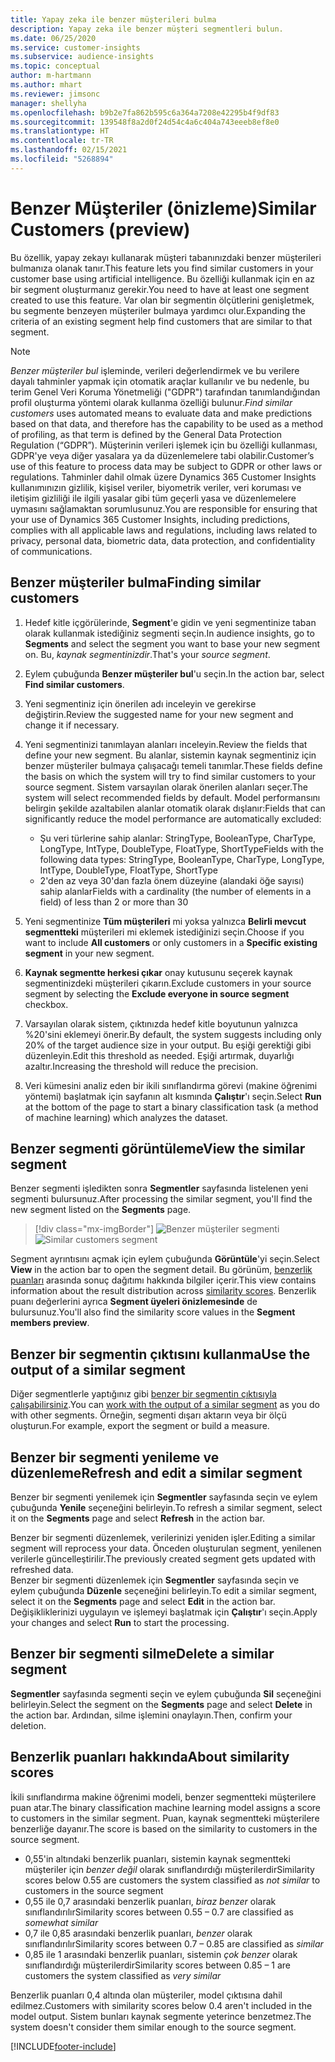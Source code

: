 ```yaml
---
title: Yapay zeka ile benzer müşterileri bulma
description: Yapay zeka ile benzer müşteri segmentleri bulun.
ms.date: 06/25/2020
ms.service: customer-insights
ms.subservice: audience-insights
ms.topic: conceptual
author: m-hartmann
ms.author: mhart
ms.reviewer: jimsonc
manager: shellyha
ms.openlocfilehash: b9b2e7fa862b595c6a364a7208e42295b4f9df83
ms.sourcegitcommit: 139548f8a2d0f24d54c4a6c404a743eeeb8ef8e0
ms.translationtype: HT
ms.contentlocale: tr-TR
ms.lasthandoff: 02/15/2021
ms.locfileid: "5268894"
---
```

# <a name="similar-customers-preview"></a><span data-ttu-id="f8d6a-103">Benzer Müşteriler (önizleme)</span><span class="sxs-lookup"><span data-stu-id="f8d6a-103">Similar Customers (preview)</span></span>

<span data-ttu-id="f8d6a-104">Bu özellik, yapay zekayı kullanarak müşteri tabanınızdaki benzer müşterileri bulmanıza olanak tanır.</span><span class="sxs-lookup"><span data-stu-id="f8d6a-104">This feature lets you find similar customers in your customer base using artificial intelligence.</span></span> <span data-ttu-id="f8d6a-105">Bu özelliği kullanmak için en az bir segment oluşturmanız gerekir.</span><span class="sxs-lookup"><span data-stu-id="f8d6a-105">You need to have at least one segment created to use this feature.</span></span> <span data-ttu-id="f8d6a-106">Var olan bir segmentin ölçütlerini genişletmek, bu segmente benzeyen müşteriler bulmaya yardımcı olur.</span><span class="sxs-lookup"><span data-stu-id="f8d6a-106">Expanding the criteria of an existing segment help find customers that are similar to that segment.</span></span>

> [!NOTE]
> <span data-ttu-id="f8d6a-107">*Benzer müşteriler bul* işleminde, verileri değerlendirmek ve bu verilere dayalı tahminler yapmak için otomatik araçlar kullanılır ve bu nedenle, bu terim Genel Veri Koruma Yönetmeliği ("GDPR") tarafından tanımlandığından profil oluşturma yöntemi olarak kullanma özelliği bulunur.</span><span class="sxs-lookup"><span data-stu-id="f8d6a-107">*Find similar customers* uses automated means to evaluate data and make predictions based on that data, and therefore has the capability to be used as a method of profiling, as that term is defined by the General Data Protection Regulation (“GDPR”).</span></span> <span data-ttu-id="f8d6a-108">Müşterinin verileri işlemek için bu özelliği kullanması, GDPR'ye veya diğer yasalara ya da düzenlemelere tabi olabilir.</span><span class="sxs-lookup"><span data-stu-id="f8d6a-108">Customer’s use of this feature to process data may be subject to GDPR or other laws or regulations.</span></span> <span data-ttu-id="f8d6a-109">Tahminler dahil olmak üzere Dynamics 365 Customer Insights kullanımınızın gizlilik, kişisel veriler, biyometrik veriler, veri koruması ve iletişim gizliliği ile ilgili yasalar gibi tüm geçerli yasa ve düzenlemelere uymasını sağlamaktan sorumlusunuz.</span><span class="sxs-lookup"><span data-stu-id="f8d6a-109">You are responsible for ensuring that your use of Dynamics 365 Customer Insights, including predictions, complies with all applicable laws and regulations, including laws related to privacy, personal data, biometric data, data protection, and confidentiality of communications.</span></span>

## <a name="finding-similar-customers"></a><span data-ttu-id="f8d6a-110">Benzer müşteriler bulma</span><span class="sxs-lookup"><span data-stu-id="f8d6a-110">Finding similar customers</span></span>

1. <span data-ttu-id="f8d6a-111">Hedef kitle içgörülerinde, **Segment**'e gidin ve yeni segmentinize taban olarak kullanmak istediğiniz segmenti seçin.</span><span class="sxs-lookup"><span data-stu-id="f8d6a-111">In audience insights, go to **Segments** and select the segment you want to base your new segment on.</span></span> <span data-ttu-id="f8d6a-112">Bu, *kaynak segmentinizdir*.</span><span class="sxs-lookup"><span data-stu-id="f8d6a-112">That's your *source segment*.</span></span>

1. <span data-ttu-id="f8d6a-113">Eylem çubuğunda **Benzer müşteriler bul**'u seçin.</span><span class="sxs-lookup"><span data-stu-id="f8d6a-113">In the action bar, select **Find similar customers**.</span></span>

1. <span data-ttu-id="f8d6a-114">Yeni segmentiniz için önerilen adı inceleyin ve gerekirse değiştirin.</span><span class="sxs-lookup"><span data-stu-id="f8d6a-114">Review the suggested name for your new segment and change it if necessary.</span></span>

1. <span data-ttu-id="f8d6a-115">Yeni segmentinizi tanımlayan alanları inceleyin.</span><span class="sxs-lookup"><span data-stu-id="f8d6a-115">Review the fields that define your new segment.</span></span> <span data-ttu-id="f8d6a-116">Bu alanlar, sistemin kaynak segmentiniz için benzer müşteriler bulmaya çalışacağı temeli tanımlar.</span><span class="sxs-lookup"><span data-stu-id="f8d6a-116">These fields define the basis on which the system will try to find similar customers to your source segment.</span></span> <span data-ttu-id="f8d6a-117">Sistem varsayılan olarak önerilen alanları seçer.</span><span class="sxs-lookup"><span data-stu-id="f8d6a-117">The system will select recommended fields by default.</span></span>
  <span data-ttu-id="f8d6a-118">Model performansını belirgin şekilde azaltabilen alanlar otomatik olarak dışlanır:</span><span class="sxs-lookup"><span data-stu-id="f8d6a-118">Fields that can significantly reduce the model performance are automatically excluded:</span></span>
  
   - <span data-ttu-id="f8d6a-119">Şu veri türlerine sahip alanlar: StringType, BooleanType, CharType, LongType, IntType, DoubleType, FloatType, ShortType</span><span class="sxs-lookup"><span data-stu-id="f8d6a-119">Fields with the following data types: StringType, BooleanType, CharType, LongType, IntType, DoubleType, FloatType, ShortType</span></span>
   - <span data-ttu-id="f8d6a-120">2'den az veya 30'dan fazla önem düzeyine (alandaki öğe sayısı) sahip alanlar</span><span class="sxs-lookup"><span data-stu-id="f8d6a-120">Fields with a cardinality (the number of elements in a field) of less than 2 or more than 30</span></span>

1. <span data-ttu-id="f8d6a-121">Yeni segmentinize **Tüm müşterileri** mi yoksa yalnızca **Belirli mevcut segmentteki** müşterileri mi eklemek istediğinizi seçin.</span><span class="sxs-lookup"><span data-stu-id="f8d6a-121">Choose if you want to include **All customers** or only customers in a **Specific existing segment** in your new segment.</span></span>

1. <span data-ttu-id="f8d6a-122">**Kaynak segmentte herkesi çıkar** onay kutusunu seçerek kaynak segmentinizdeki müşterileri çıkarın.</span><span class="sxs-lookup"><span data-stu-id="f8d6a-122">Exclude customers in your source segment by selecting the **Exclude everyone in source segment** checkbox.</span></span>

1. <span data-ttu-id="f8d6a-123">Varsayılan olarak sistem, çıktınızda hedef kitle boyutunun yalnızca %20'sini eklemeyi önerir.</span><span class="sxs-lookup"><span data-stu-id="f8d6a-123">By default, the system suggests including only 20% of the target audience size in your output.</span></span> <span data-ttu-id="f8d6a-124">Bu eşiği gerektiği gibi düzenleyin.</span><span class="sxs-lookup"><span data-stu-id="f8d6a-124">Edit this threshold as needed.</span></span> <span data-ttu-id="f8d6a-125">Eşiği artırmak, duyarlığı azaltır.</span><span class="sxs-lookup"><span data-stu-id="f8d6a-125">Increasing the threshold will reduce the precision.</span></span>

1. <span data-ttu-id="f8d6a-126">Veri kümesini analiz eden bir ikili sınıflandırma görevi (makine öğrenimi yöntemi) başlatmak için sayfanın alt kısmında **Çalıştır**'ı seçin.</span><span class="sxs-lookup"><span data-stu-id="f8d6a-126">Select **Run** at the bottom of the page to start a binary classification task (a method of machine learning) which analyzes the dataset.</span></span>

## <a name="view-the-similar-segment"></a><span data-ttu-id="f8d6a-127">Benzer segmenti görüntüleme</span><span class="sxs-lookup"><span data-stu-id="f8d6a-127">View the similar segment</span></span>

<span data-ttu-id="f8d6a-128">Benzer segmenti işledikten sonra **Segmentler** sayfasında listelenen yeni segmenti bulursunuz.</span><span class="sxs-lookup"><span data-stu-id="f8d6a-128">After processing the similar segment, you'll find the new segment listed on the **Segments** page.</span></span>

> [!div class="mx-imgBorder"]
> <span data-ttu-id="f8d6a-129">![Benzer müşteriler segmenti](media/expanded-segment.png "Benzer müşteriler segmenti")</span><span class="sxs-lookup"><span data-stu-id="f8d6a-129">![Similar customers segment](media/expanded-segment.png "Similar customers segment")</span></span>

<span data-ttu-id="f8d6a-130">Segment ayrıntısını açmak için eylem çubuğunda **Görüntüle**'yi seçin.</span><span class="sxs-lookup"><span data-stu-id="f8d6a-130">Select **View** in the action bar to open the segment detail.</span></span> <span data-ttu-id="f8d6a-131">Bu görünüm, [benzerlik puanları](#about-similarity-scores) arasında sonuç dağıtımı hakkında bilgiler içerir.</span><span class="sxs-lookup"><span data-stu-id="f8d6a-131">This view contains information about the result distribution across [similarity scores](#about-similarity-scores).</span></span> <span data-ttu-id="f8d6a-132">Benzerlik puanı değerlerini ayrıca **Segment üyeleri önizlemesinde** de bulursunuz.</span><span class="sxs-lookup"><span data-stu-id="f8d6a-132">You'll also find the similarity score values in the **Segment members preview**.</span></span>

## <a name="use-the-output-of-a-similar-segment"></a><span data-ttu-id="f8d6a-133">Benzer bir segmentin çıktısını kullanma</span><span class="sxs-lookup"><span data-stu-id="f8d6a-133">Use the output of a similar segment</span></span>

<span data-ttu-id="f8d6a-134">Diğer segmentlerle yaptığınız gibi [benzer bir segmentin çıktısıyla çalışabilirsiniz](segments.md).</span><span class="sxs-lookup"><span data-stu-id="f8d6a-134">You can [work with the output of a similar segment](segments.md) as you do with other segments.</span></span> <span data-ttu-id="f8d6a-135">Örneğin, segmenti dışarı aktarın veya bir ölçü oluşturun.</span><span class="sxs-lookup"><span data-stu-id="f8d6a-135">For example, export the segment or build a measure.</span></span>

## <a name="refresh-and-edit-a-similar-segment"></a><span data-ttu-id="f8d6a-136">Benzer bir segmenti yenileme ve düzenleme</span><span class="sxs-lookup"><span data-stu-id="f8d6a-136">Refresh and edit a similar segment</span></span>

<span data-ttu-id="f8d6a-137">Benzer bir segmenti yenilemek için **Segmentler** sayfasında seçin ve eylem çubuğunda **Yenile** seçeneğini belirleyin.</span><span class="sxs-lookup"><span data-stu-id="f8d6a-137">To refresh a similar segment, select it on the **Segments** page and select **Refresh** in the action bar.</span></span>

<span data-ttu-id="f8d6a-138">Benzer bir segmenti düzenlemek, verilerinizi yeniden işler.</span><span class="sxs-lookup"><span data-stu-id="f8d6a-138">Editing a similar segment will reprocess your data.</span></span> <span data-ttu-id="f8d6a-139">Önceden oluşturulan segment, yenilenen verilerle güncelleştirilir.</span><span class="sxs-lookup"><span data-stu-id="f8d6a-139">The previously created segment gets updated with refreshed data.</span></span>    
<span data-ttu-id="f8d6a-140">Benzer bir segmenti düzenlemek için **Segmentler** sayfasında seçin ve eylem çubuğunda **Düzenle** seçeneğini belirleyin.</span><span class="sxs-lookup"><span data-stu-id="f8d6a-140">To edit a similar segment, select it on the **Segments** page and select **Edit** in the action bar.</span></span> <span data-ttu-id="f8d6a-141">Değişikliklerinizi uygulayın ve işlemeyi başlatmak için **Çalıştır**'ı seçin.</span><span class="sxs-lookup"><span data-stu-id="f8d6a-141">Apply your changes and select **Run** to start the processing.</span></span>

## <a name="delete-a-similar-segment"></a><span data-ttu-id="f8d6a-142">Benzer bir segmenti silme</span><span class="sxs-lookup"><span data-stu-id="f8d6a-142">Delete a similar segment</span></span>

<span data-ttu-id="f8d6a-143">**Segmentler** sayfasında segmenti seçin ve eylem çubuğunda **Sil** seçeneğini belirleyin.</span><span class="sxs-lookup"><span data-stu-id="f8d6a-143">Select the segment on the **Segments** page and select **Delete** in the action bar.</span></span> <span data-ttu-id="f8d6a-144">Ardından, silme işlemini onaylayın.</span><span class="sxs-lookup"><span data-stu-id="f8d6a-144">Then, confirm your deletion.</span></span>

## <a name="about-similarity-scores"></a><span data-ttu-id="f8d6a-145">Benzerlik puanları hakkında</span><span class="sxs-lookup"><span data-stu-id="f8d6a-145">About similarity scores</span></span>

<span data-ttu-id="f8d6a-146">İkili sınıflandırma makine öğrenimi modeli, benzer segmentteki müşterilere puan atar.</span><span class="sxs-lookup"><span data-stu-id="f8d6a-146">The binary classification machine learning model assigns a score to customers in the similar segment.</span></span> <span data-ttu-id="f8d6a-147">Puan, kaynak segmentteki müşterilere benzerliğe dayanır.</span><span class="sxs-lookup"><span data-stu-id="f8d6a-147">The score is based on the similarity to customers in the source segment.</span></span>

- <span data-ttu-id="f8d6a-148">0,55'in altındaki benzerlik puanları, sistemin kaynak segmentteki müşteriler için *benzer değil* olarak sınıflandırdığı müşterilerdir</span><span class="sxs-lookup"><span data-stu-id="f8d6a-148">Similarity scores below 0.55 are customers the system classified as *not similar* to customers in the source segment</span></span>
- <span data-ttu-id="f8d6a-149">0,55 ile 0,7 arasındaki benzerlik puanları, *biraz benzer* olarak sınıflandırılır</span><span class="sxs-lookup"><span data-stu-id="f8d6a-149">Similarity scores between 0.55 – 0.7 are classified as *somewhat similar*</span></span>
- <span data-ttu-id="f8d6a-150">0,7 ile 0,85 arasındaki benzerlik puanları, *benzer* olarak sınıflandırılır</span><span class="sxs-lookup"><span data-stu-id="f8d6a-150">Similarity scores between 0.7 – 0.85 are classified as *similar*</span></span>
- <span data-ttu-id="f8d6a-151">0,85 ile 1 arasındaki benzerlik puanları, sistemin *çok benzer* olarak sınıflandırdığı müşterilerdir</span><span class="sxs-lookup"><span data-stu-id="f8d6a-151">Similarity scores between 0.85 – 1 are customers the system classified as *very similar*</span></span>

<span data-ttu-id="f8d6a-152">Benzerlik puanları 0,4 altında olan müşteriler, model çıktısına dahil edilmez.</span><span class="sxs-lookup"><span data-stu-id="f8d6a-152">Customers with similarity scores below 0.4 aren't included in the model output.</span></span> <span data-ttu-id="f8d6a-153">Sistem bunları kaynak segmente yeterince benzetmez.</span><span class="sxs-lookup"><span data-stu-id="f8d6a-153">The system doesn't consider them similar enough to the source segment.</span></span>


[!INCLUDE[footer-include](../includes/footer-banner.md)]